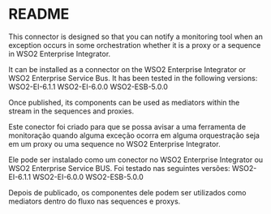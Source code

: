 # README #

This connector is designed so that you can notify a monitoring tool when an exception occurs in some orchestration whether it is a proxy or a sequence in WSO2 Enterprise Integrator.

It can be installed as a connector on the WSO2 Enterprise Integrator or WSO2 Enterprise Service Bus. It has been tested in the following versions:
WSO2-EI-6.1.1
WSO2-EI-6.0.0
WSO2-ESB-5.0.0

Once published, its components can be used as mediators within the stream in the sequences and proxies.


Este conector foi criado para que se possa avisar a uma ferramenta de monitoração quando alguma exceção ocorra em alguma orquestração seja em um proxy ou uma sequence no WSO2 Enterprise Integrator.

Ele pode ser instalado como um conector no WSO2 Enterprise Integrator ou WSO2 Enterprise Service BUS. Foi testado nas seguintes versões:
WSO2-EI-6.1.1
WSO2-EI-6.0.0
WSO2-ESB-5.0.0

Depois de publicado, os componentes dele podem ser utilizados como mediators dentro do fluxo nas sequences e proxys.